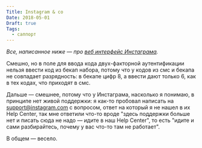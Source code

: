 ```yaml
---
Title: Instagram & co
Date: 2018-05-01
Draft: true
Tags:
  - саппорт
---
```


_Все, написанное ниже — про [веб интерфейс Инстаграма](https://www.instagram.com)._

Смешно, но в поле для ввода кода двух-факторной аутентификации нельзя ввести код из бекап набора, потому что у кодов из смс и бекапа не совпадает разрядность: в бекапе цифр 8, а ввести дают только 6, как в тех кодах, что приходят в смс.

Дальше — смешнее, потому что у Инстаграма, насколько я понимаю, в принципе нет живой поддержки: я как-то пробовал написать на support@instagram.com с вопросом, ответ на который я не нашел в их Help Center, так мне ответили что-то вроде "здесь поддержки больше нет и писать сюда не надо — идите в наш Help Center", то есть "идите и сами разбирайтесь, почему у вас что-то там не работает".

В общем — весело.
